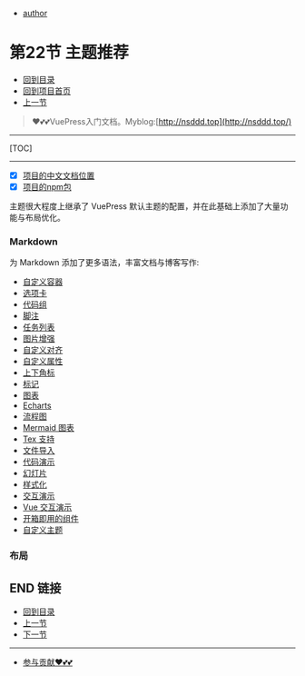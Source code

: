 + [author](https://github.com/3293172751)
# 第22节 主题推荐
+ [回到目录](../README.md)
+ [回到项目首页](../../README.md)
+ [上一节](21.md)
> ❤️💕💕VuePress入门文档。Myblog:[http://nsddd.top](http://nsddd.top/)
---
[TOC]

---

+ [x] [项目的中文文档位置](https://vuepress-theme-hope.github.io/v2/zh/guide/)
+ [x] [项目的npm包](https://www.npmjs.com/package/vuepress-plugin-coze)

主题很大程度上继承了 VuePress 默认主题的配置，并在此基础上添加了大量功能与布局优化。

###  Markdown

为 Markdown 添加了更多语法，丰富文档与博客写作:

- [自定义容器]()
- [选项卡]()
- [代码组]()
- [脚注]()
- [任务列表]()
- [图片增强]()
- [自定义对齐]()
- [自定义属性]()
- [上下角标]()
- [标记]()
- [图表]()
- [Echarts]()
- [流程图]()
- [Mermaid 图表]()
- [Tex 支持]()
- [文件导入]()
- [代码演示]()
- [幻灯片]()
- [样式化]()
- [交互演示]()
- [Vue 交互演示]()
- [开箱即用的组件]()
- [自定义主题]()

###  布局



## END 链接

+ [回到目录](../README.md)
+ [上一节](21.md)
+ [下一节](23.md)
---
+ [参与贡献❤️💕💕](https://github.com/3293172751/Block_Chain/blob/master/Git/git-contributor.md)